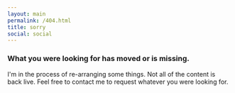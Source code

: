 ```yaml
---
layout: main
permalink: /404.html
title: sorry
social: social
---
```



### What you were looking for has moved or is missing.

I'm in the process of re-arranging some things.  Not all of the content is back live.  Feel free to contact me to request whatever you were looking for.

